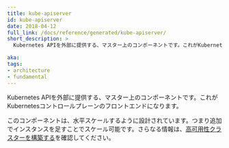 ```yaml
---
title: kube-apiserver
id: kube-apiserver
date: 2018-04-12
full_link: /docs/reference/generated/kube-apiserver/
short_description: >
  Kubernetes APIを外部に提供する、マスター上のコンポーネントです。これがKubernetesコントロールプレーンのフロントエンドになります。

aka: 
tags:
- architecture
- fundamental
---
```

 Kubernetes APIを外部に提供する、マスター上のコンポーネントです。これがKubernetesコントロールプレーンのフロントエンドになります。

<!--more--> 

このコンポーネントは、水平スケールするように設計されています。つまり追加でインスタンスを足すことでスケール可能です。さらなる情報は、[高可用性クラスターを構築する](/docs/admin/high-availability/)を確認してください。

